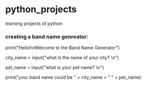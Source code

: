# python_projects
learning projects of python
### creating a band name genreator:

print("Hello!\nWelcome to  the Band Name Generator")

city_name = input("what is the name of your city? \n")

pet_name = input("what is your pet name? \n")

print("your band name could be " + city_name + " " + pet_name)
